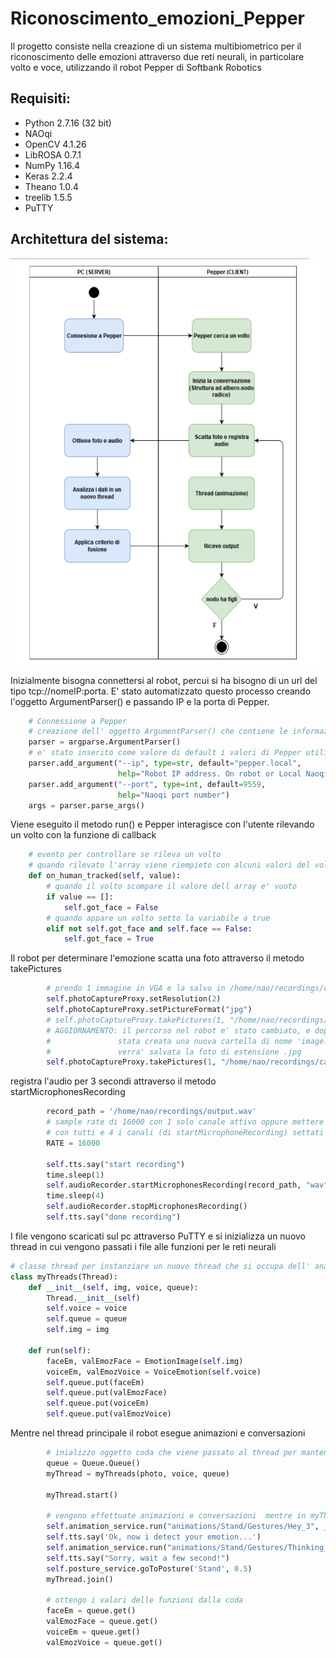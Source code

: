 # Riconoscimento_emozioni_Pepper

Il progetto consiste nella creazione di un sistema multibiometrico per il riconoscimento delle emozioni attraverso due reti neurali, in particolare volto e voce, utilizzando il robot Pepper di Softbank Robotics

## Requisiti:
- Python 2.7.16 (32 bit)
- NAOqi
- OpenCV 4.1.26 
- LibROSA 0.7.1 
- NumPy 1.16.4 
- Keras 2.2.4 
- Theano 1.0.4
- treelib 1.5.5 
- PuTTY

## Architettura del sistema:

<img src="https://github.com/R-dilorenzo/Riconoscimento_emozioni_Pepper/blob/master/img/architettura_proposta.png" alt="architettura del sistema proposto" width="550px" height="650px">

Inizialmente bisogna connettersi al robot, percui si ha bisogno di un url del tipo tcp://nomeIP:porta. E' stato automatizzato questo processo creando l'oggetto ArgumentParser() e passando IP e la porta di Pepper. 

```Python
    # Connessione a Pepper
    # creazione dell' oggetto ArgumentParser() che contiene le informazioni necessarie per connettersi al robot
    parser = argparse.ArgumentParser()
    # e' stato inserito come valore di default i valori di Pepper utilizzato
    parser.add_argument("--ip", type=str, default="pepper.local",
                        help="Robot IP address. On robot or Local Naoqi: use 'pepper.local'.")
    parser.add_argument("--port", type=int, default=9559,
                        help="Naoqi port number")
    args = parser.parse_args()
```

Viene eseguito il metodo run() e Pepper interagisce con l'utente rilevando un volto con la funzione di callback

```Python
    # evento per controllare se rileva un volto
    # quando rilevato l'array viene riempieto con alcuni valori del volto rilevato
    def on_human_tracked(self, value):
        # quando il volto scompare il valore dell array e' vuoto
        if value == []:
            self.got_face = False
        # quando appare un volto setto la variabile a true
        elif not self.got_face and self.face == False:
            self.got_face = True
```

Il robot per determinare l'emozione scatta una foto attraverso il metodo takePictures 

```Python
        # prendo 1 immagine in VGA e la salvo in /home/nao/recordings/cameras/
        self.photoCaptureProxy.setResolution(2)
        self.photoCaptureProxy.setPictureFormat("jpg")
        # self.photoCaptureProxy.takePictures(1, "/home/nao/recordings/cameras", "image")
        # AGGIORNAMENTO: il percorso nel robot e' stato cambiato, e dopo la cartella cameras e'
        #               stata creata una nuova cartella di nome 'image.jpg' e in questa cartella
        #               verra' salvata la foto di estensione .jpg
        self.photoCaptureProxy.takePictures(1, "/home/nao/recordings/cameras/image.jpg", "image")

```

registra l'audio per 3 secondi attraverso il metodo startMicrophonesRecording 

```Python
        record_path = '/home/nao/recordings/output.wav'
        # sample rate di 16000 con 1 solo canale attivo oppure mettere 44000
        # con tutti e 4 i canali (di startMicrophoneRecording) settati a 1
        RATE = 16000

        self.tts.say("start recording")
        time.sleep(1)
        self.audioRecorder.startMicrophonesRecording(record_path, "wav", RATE, [0, 0, 1, 0])
        time.sleep(4)
        self.audioRecorder.stopMicrophonesRecording()
        self.tts.say("done recording")
```

I file vengono scaricati sul pc attraverso PuTTY e si inizializza un nuovo thread in cui vengono passati i file alle funzioni per le reti neurali

```Python
# classe thread per instanziare un nuovo thread che si occupa dell' analisi delle funzioni biometriche
class myThreads(Thread):
    def __init__(self, img, voice, queue):
        Thread.__init__(self)
        self.voice = voice
        self.queue = queue
        self.img = img

    def run(self):
        faceEm, valEmozFace = EmotionImage(self.img)
        voiceEm, valEmozVoice = VoiceEmotion(self.voice)
        self.queue.put(faceEm)
        self.queue.put(valEmozFace)
        self.queue.put(voiceEm)
        self.queue.put(valEmozVoice)
```

Mentre nel thread principale il robot esegue animazioni e conversazioni

```Python
        # inializzo oggetto coda che viene passato al thread per mantenere i valori delle funzioni biometriche
        queue = Queue.Queue()
        myThread = myThreads(photo, voice, queue)

        myThread.start()

        # vengono effettuate animazioni e conversazioni  mentre in myThread vengono eseguite le funzioni biometriche
        self.animation_service.run("animations/Stand/Gestures/Hey_3", _async=False)
        self.tts.say('Ok, now i detect your emotion...')
        self.animation_service.run("animations/Stand/Gestures/Thinking_8", _async=True)
        self.tts.say("Sorry, wait a few second!")
        self.posture_service.goToPosture('Stand', 0.5)
        myThread.join()

        # ottengo i valori delle funzioni dalla coda
        faceEm = queue.get()
        valEmozFace = queue.get()
        voiceEm = queue.get()
        valEmozVoice = queue.get()

```

